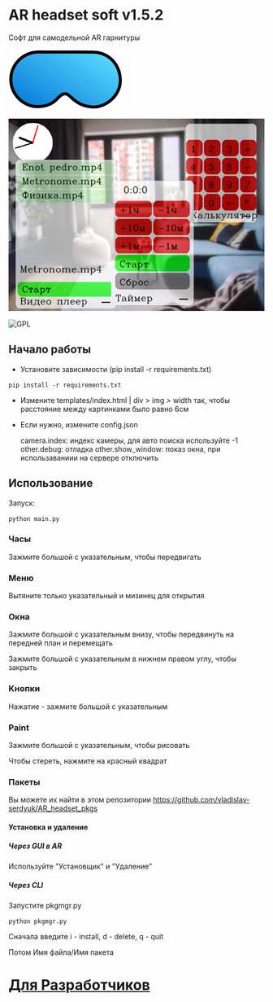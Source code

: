 # AR headset soft v1.5.2
Софт для самодельной AR гарнитуры

![logo](docs/logo.svg)

![img](./docs/GUI_exemple.png)

![GPL](https://www.gnu.org/graphics/gplv3-with-text-136x68.png)

## Начало работы
- Установите зависимости (pip install -r requirements.txt)
```commandline
pip install -r requirements.txt
```
- Измените templates/index.html | div > img > width так, чтобы расстояние между картинками было равно 6см
- Если нужно, измените config.json


    camera.index: индекс камеры, для авто поиска используйте -1
    other.debug: отладка
    other.show_window: показ окна, при использаваниии на сервере отключить

## Использование
Запуск:
```commandline
python main.py
```
### Часы
Зажмите большой с указательным, чтобы передвигать

### Меню
Вытяните только указательный и мизинец для открытия

### Окна
Зажмите большой с указательным внизу, чтобы передвинуть на передней план и перемещать

Зажмите большой с указательным в нижнем правом углу, чтобы закрыть

### Кнопки
Нажатие - зажмите большой с указательным

### Paint
Зажмите большой с указательным, чтобы рисовать

Чтобы стереть, нажмите на красный квадрат

### Пакеты
Вы можете их найти в этом репозитории https://github.com/vladislav-serdyuk/AR_headset_pkgs

#### Установка и удаление
##### Через GUI в AR
Используйте "Установщик" и "Удаление"
##### Через CLI
Запустите pkgmgr.py
```commandline
python pkgmgr.py
```

Сначала введите
i - install, d - delete, q - quit

Потом Имя файла/Имя пакета

# [Для Разработчиков](docs/README_for_developers.md)
